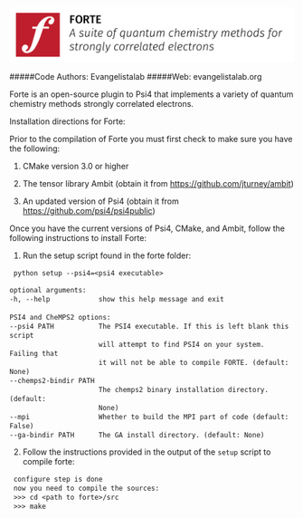 ![forte](lib/logos/forte_logo_github2.png)

#####Code Authors: Evangelistalab
#####Web: evangelistalab.org

Forte is an open-source plugin to Psi4 that implements a variety of quantum chemistry methods
strongly correlated electrons.

Installation directions for Forte:

Prior to the compilation of Forte you must first check to make sure you have the following:

1. CMake version 3.0 or higher

2. The tensor library Ambit (obtain it from https://github.com/jturney/ambit)

3. An updated version of Psi4 (obtain it from https://github.com/psi4/psi4public)

Once you have the current versions of Psi4, CMake, and Ambit, follow the following instructions to install Forte:

1. Run the setup script found in the forte folder:
  ```
   python setup --psi4=<psi4 executable>
  ```
  
  ```
optional arguments:
  -h, --help            show this help message and exit

PSI4 and CheMPS2 options:
  --psi4 PATH           The PSI4 executable. If this is left blank this script
                        will attempt to find PSI4 on your system. Failing that
                        it will not be able to compile FORTE. (default: None)
  --chemps2-bindir PATH
                        The chemps2 binary installation directory. (default:
                        None)
  --mpi                 Whether to build the MPI part of code (default: False)
  --ga-bindir PATH      The GA install directory. (default: None)
   ```

2. Follow the instructions provided in the output of the `setup` script to compile forte:
  ```
   configure step is done
   now you need to compile the sources:
   >>> cd <path to forte>/src
   >>> make
  ```
